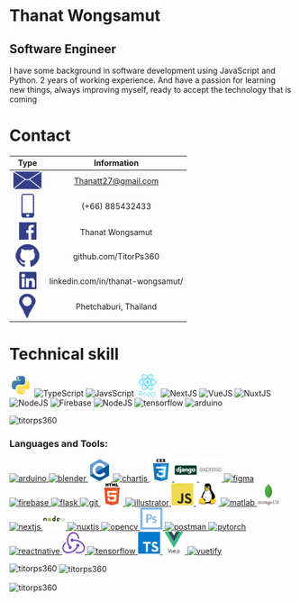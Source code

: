 # Thanat Wongsamut

## Software Engineer

I have some background in software development using JavaScript and Python. 2 years of working experience. And have a passion for learning new things, always improving myself, ready to accept the technology that is coming

# Contact

|                 Type                 |            Information            |
| :----------------------------------: | :-------------------------------: |
|    ![Email icon](/icon/email.png)    |        Thanatt27@gmail.com        |
|    ![Phone icon](/icon/phone.png)    |          (+66) 885432433          |
| ![Facebook icon](/icon/facebook.png) |         Thanat Wongsamut          |
|   ![Github icon](/icon/github.png)   |       github.com/TitorPs360       |
| ![LinkedIn icon](/icon/linkedin.png) | linkedin.com/in/thanat-wongsamut/ |
|  ![Address icon](/icon/address.png)  |       Phetchaburi, Thailand       |

# Technical skill

<img src="https://raw.githubusercontent.com/devicons/devicon/master/icons/python/python-original.svg" alt="Python" width="40" height="40"/>

<img src="https://commons.wikimedia.org/wiki/File:Typescript_logo_2020.svg" alt="TypeScript" width="40" height="40"/>

<img src="https://upload.wikimedia.org/wikipedia/commons/9/99/Unofficial_JavaScript_logo_2.svg" alt="JavsScript" width="40" height="40"/>

<img src="https://raw.githubusercontent.com/devicons/devicon/master/icons/react/react-original-wordmark.svg" alt="ReactJS" width="40" height="40"/>

<img src="https://seeklogo.com/images/N/next-js-logo-8FCFF51DD2-seeklogo.com.png" alt="NextJS" width="40" height="40"/>

<img src="https://commons.wikimedia.org/wiki/File:Vue.js_Logo_2.svg" alt="VueJS" width="40" height="40"/>

<img src="https://commons.wikimedia.org/wiki/File:Nuxt_logo.svg" alt="NuxtJS" width="40" height="40"/>

<img src="https://cdn.worldvectorlogo.com/logos/nodejs-icon.svg" alt="NodeJS" width="40" height="40"/>

<img src="https://cdn.worldvectorlogo.com/logos/firebase-1.svg" alt="Firebase" width="40" height="40"/>

<img src="https://cdn.worldvectorlogo.com/logos/nodejs-icon.svg" alt="NodeJS" width="40" height="40"/>

<img src="https://www.vectorlogo.zone/logos/tensorflow/tensorflow-icon.svg" alt="tensorflow" width="40" height="40"/>

<img src="https://cdn.worldvectorlogo.com/logos/arduino-1.svg" alt="arduino" width="40" height="40"/>

<p align="left"> <img src="https://komarev.com/ghpvc/?username=titorps360&label=Profile%20views&color=0e75b6&style=flat" alt="titorps360" /> </p>

<!-- <p align="left"> <a href="https://github.com/ryo-ma/github-profile-trophy"><img src="https://github-profile-trophy.vercel.app/?username=titorps360" alt="titorps360" /></a> </p> -->

<!-- - 💬 Ask me about **VueJS NuxtJS ReactJS ReactNative NextJS** -->

<!-- - 📫 How to reach me **TitorPs360Gamer@gmail.com** -->

<h3 align="left">Languages and Tools:</h3>
<p align="left"> <a href="https://www.arduino.cc/" target="_blank"> <img src="https://cdn.worldvectorlogo.com/logos/arduino-1.svg" alt="arduino" width="40" height="40"/> </a> <a href="https://www.blender.org/" target="_blank"> <img src="https://download.blender.org/branding/community/blender_community_badge_white.svg" alt="blender" width="40" height="40"/> </a> <a href="https://www.cprogramming.com/" target="_blank"> <img src="https://raw.githubusercontent.com/devicons/devicon/master/icons/c/c-original.svg" alt="c" width="40" height="40"/> </a> <a href="https://www.chartjs.org" target="_blank"> <img src="https://www.chartjs.org/media/logo-title.svg" alt="chartjs" width="40" height="40"/> </a> <a href="https://www.w3schools.com/css/" target="_blank"> <img src="https://raw.githubusercontent.com/devicons/devicon/master/icons/css3/css3-original-wordmark.svg" alt="css3" width="40" height="40"/> </a> <a href="https://www.djangoproject.com/" target="_blank"> <img src="https://raw.githubusercontent.com/devicons/devicon/master/icons/django/django-original.svg" alt="django" width="40" height="40"/> </a> <a href="https://expressjs.com" target="_blank"> <img src="https://raw.githubusercontent.com/devicons/devicon/master/icons/express/express-original-wordmark.svg" alt="express" width="40" height="40"/> </a> <a href="https://www.figma.com/" target="_blank"> <img src="https://www.vectorlogo.zone/logos/figma/figma-icon.svg" alt="figma" width="40" height="40"/> </a> <a href="https://firebase.google.com/" target="_blank"> <img src="https://www.vectorlogo.zone/logos/firebase/firebase-icon.svg" alt="firebase" width="40" height="40"/> </a> <a href="https://flask.palletsprojects.com/" target="_blank"> <img src="https://www.vectorlogo.zone/logos/pocoo_flask/pocoo_flask-icon.svg" alt="flask" width="40" height="40"/> </a> <a href="https://git-scm.com/" target="_blank"> <img src="https://www.vectorlogo.zone/logos/git-scm/git-scm-icon.svg" alt="git" width="40" height="40"/> </a> <a href="https://www.w3.org/html/" target="_blank"> <img src="https://raw.githubusercontent.com/devicons/devicon/master/icons/html5/html5-original-wordmark.svg" alt="html5" width="40" height="40"/> </a> <a href="https://www.adobe.com/in/products/illustrator.html" target="_blank"> <img src="https://www.vectorlogo.zone/logos/adobe_illustrator/adobe_illustrator-icon.svg" alt="illustrator" width="40" height="40"/> </a> <a href="https://developer.mozilla.org/en-US/docs/Web/JavaScript" target="_blank"> <img src="https://raw.githubusercontent.com/devicons/devicon/master/icons/javascript/javascript-original.svg" alt="javascript" width="40" height="40"/> </a> <a href="https://www.linux.org/" target="_blank"> <img src="https://raw.githubusercontent.com/devicons/devicon/master/icons/linux/linux-original.svg" alt="linux" width="40" height="40"/> </a> <a href="https://www.mathworks.com/" target="_blank"> <img src="https://upload.wikimedia.org/wikipedia/commons/2/21/Matlab_Logo.png" alt="matlab" width="40" height="40"/> </a> <a href="https://www.mongodb.com/" target="_blank"> <img src="https://raw.githubusercontent.com/devicons/devicon/master/icons/mongodb/mongodb-original-wordmark.svg" alt="mongodb" width="40" height="40"/> </a> <a href="https://nextjs.org/" target="_blank"> <img src="https://cdn.worldvectorlogo.com/logos/nextjs-3.svg" alt="nextjs" width="40" height="40"/> </a> <a href="https://nodejs.org" target="_blank"> <img src="https://raw.githubusercontent.com/devicons/devicon/master/icons/nodejs/nodejs-original-wordmark.svg" alt="nodejs" width="40" height="40"/> </a> <a href="https://nuxtjs.org/" target="_blank"> <img src="https://www.vectorlogo.zone/logos/nuxtjs/nuxtjs-icon.svg" alt="nuxtjs" width="40" height="40"/> </a> <a href="https://opencv.org/" target="_blank"> <img src="https://www.vectorlogo.zone/logos/opencv/opencv-icon.svg" alt="opencv" width="40" height="40"/> </a> <a href="https://www.photoshop.com/en" target="_blank"> <img src="https://raw.githubusercontent.com/devicons/devicon/master/icons/photoshop/photoshop-line.svg" alt="photoshop" width="40" height="40"/> </a> <a href="https://postman.com" target="_blank"> <img src="https://www.vectorlogo.zone/logos/getpostman/getpostman-icon.svg" alt="postman" width="40" height="40"/> </a> <a href="https://www.python.org" target="_blank">  </a> <a href="https://pytorch.org/" target="_blank"> <img src="https://www.vectorlogo.zone/logos/pytorch/pytorch-icon.svg" alt="pytorch" width="40" height="40"/> </a> <a href="https://reactjs.org/" target="_blank">  </a> <a href="https://reactnative.dev/" target="_blank"> <img src="https://reactnative.dev/img/header_logo.svg" alt="reactnative" width="40" height="40"/> </a> <a href="https://redux.js.org" target="_blank"> <img src="https://raw.githubusercontent.com/devicons/devicon/master/icons/redux/redux-original.svg" alt="redux" width="40" height="40"/> </a> <a href="https://www.tensorflow.org" target="_blank"> <img src="https://www.vectorlogo.zone/logos/tensorflow/tensorflow-icon.svg" alt="tensorflow" width="40" height="40"/> </a> <a href="https://www.typescriptlang.org/" target="_blank"> <img src="https://raw.githubusercontent.com/devicons/devicon/master/icons/typescript/typescript-original.svg" alt="typescript" width="40" height="40"/> </a> <a href="https://vuejs.org/" target="_blank"> <img src="https://raw.githubusercontent.com/devicons/devicon/master/icons/vuejs/vuejs-original-wordmark.svg" alt="vuejs" width="40" height="40"/> </a> <a href="https://vuetifyjs.com/en/" target="_blank"> <img src="https://bestofjs.org/logos/vuetify.svg" alt="vuetify" width="40" height="40"/> </a> </p>

<p><img align="left" src="https://github-readme-stats.vercel.app/api/top-langs?username=titorps360&show_icons=true&locale=en&layout=compact" alt="titorps360" /></p>

<p>&nbsp;<img align="center" src="https://github-readme-stats.vercel.app/api?username=titorps360&show_icons=true&locale=en" alt="titorps360" /></p>

<p><img align="center" src="https://github-readme-streak-stats.herokuapp.com/?user=titorps360&" alt="titorps360" /></p>

